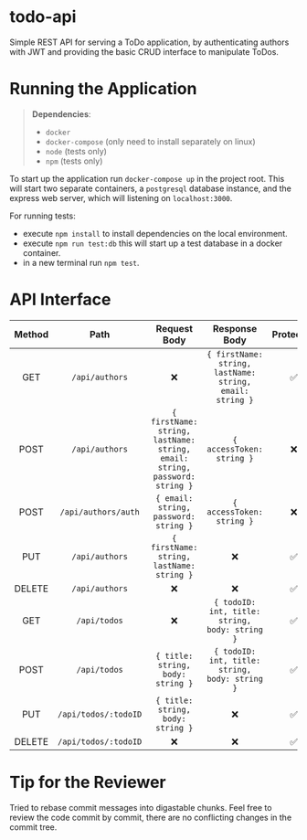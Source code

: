 # todo-api

Simple REST API for serving a ToDo application, by authenticating authors with JWT and providing the basic CRUD interface to manipulate ToDos.

# Running the Application

> **Dependencies**:
>
> - `docker`
> - `docker-compose` (only need to install separately on linux)
> - `node` (tests only)
> - `npm` (tests only)

To start up the application run `docker-compose up` in the project root.
This will start two separate containers, a `postgresql` database instance, and the express web server, which will listening on `localhost:3000`.

For running tests:

- execute `npm install` to install dependencies on the local environment.
- execute `npm run test:db` this will start up a test database in a docker container.
- in a new terminal run `npm test`.

# API Interface

| Method |         Path         |                                Request Body                                |                      Response Body                       | Protected |
| :----: | :------------------: | :------------------------------------------------------------------------: | :------------------------------------------------------: | :-------: |
|  GET   |    `/api/authors`    |                                     ❌                                     | `{ firstName: string, lastName: string, email: string }` |    ✅     |
|  POST  |    `/api/authors`    | `{ firstName: string, lastName: string, email: string, password: string }` |                `{ accessToken: string }`                 |    ❌     |
|  POST  | `/api/authors/auth`  |                   `{ email: string, password: string }`                    |                `{ accessToken: string }`                 |    ❌     |
|  PUT   |    `/api/authors`    |                 `{ firstName: string, lastName: string }`                  |                            ❌                            |    ✅     |
| DELETE |    `/api/authors`    |                                     ❌                                     |                            ❌                            |    ✅     |
|  GET   |     `/api/todos`     |                                     ❌                                     |      `{ todoID: int, title: string, body: string }`      |    ✅     |
|  POST  |     `/api/todos`     |                     `{ title: string, body: string }`                      |      `{ todoID: int, title: string, body: string }`      |    ✅     |
|  PUT   | `/api/todos/:todoID` |                     `{ title: string, body: string }`                      |                            ❌                            |    ✅     |
| DELETE | `/api/todos/:todoID` |                                     ❌                                     |                            ❌                            |    ✅     |

# Tip for the Reviewer

Tried to rebase commit messages into digastable chunks. Feel free to review the code commit by commit, there are no conflicting changes in the commit tree.

